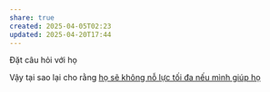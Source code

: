 ```yaml
---
share: true
created: 2025-04-05T02:23
updated: 2025-04-20T17:44
---
```

Đặt câu hỏi với họ

Vậy tại sao lại cho rằng [họ sẽ không nỗ lực tối đa nếu mình giúp họ](./Gi%C3%BAp%20%C4%91%E1%BB%A1%20s%E1%BA%BD%20t%E1%BA%A1o%20ra%20s%E1%BB%B1%20l%E1%BB%87%20thu%E1%BB%99c.md)